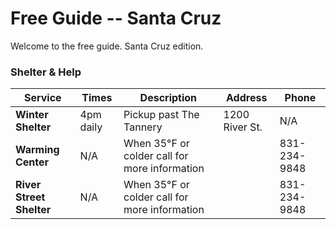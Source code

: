 # Free Guide -- Santa Cruz

Welcome to the free guide. Santa Cruz edition.

### Shelter & Help

Service | Times | Description | Address | Phone
--------|-------|-------------|---------|------
**Winter Shelter** | 4pm daily | Pickup past The Tannery | 1200 River St. | N/A
**Warming Center** | N/A | When 35°F or colder call for more information | | 831-234-9848
**River Street Shelter** | N/A | When 35°F or colder call for more information | | 831-234-9848

